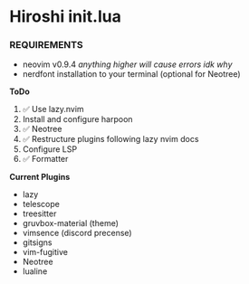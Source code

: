# Hiroshi init.lua

### REQUIREMENTS
- neovim v0.9.4 _anything higher will cause errors idk why_
- nerdfont installation to your terminal (optional for Neotree)

**ToDo**

1. ✅ Use lazy.nvim
2. Install and configure harpoon
3. ✅ Neotree
4. ✅ Restructure plugins following lazy nvim docs
5. Configure LSP
6. ✅ Formatter

**Current Plugins**
- lazy
- telescope
- treesitter
- gruvbox-material (theme)
- vimsence (discord precense)
- gitsigns
- vim-fugitive
- Neotree
- lualine
